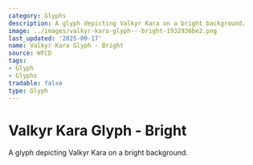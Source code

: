 ```yaml
---
category: Glyphs
description: A glyph depicting Valkyr Kara on a bright background.
image: ../images/valkyr-kara-glyph---bright-1932936be2.png
last_updated: '2025-09-17'
name: Valkyr Kara Glyph - Bright
source: WFCD
tags:
- Glyph
- Glyphs
tradable: false
type: Glyph
---
```


# Valkyr Kara Glyph - Bright

A glyph depicting Valkyr Kara on a bright background.

